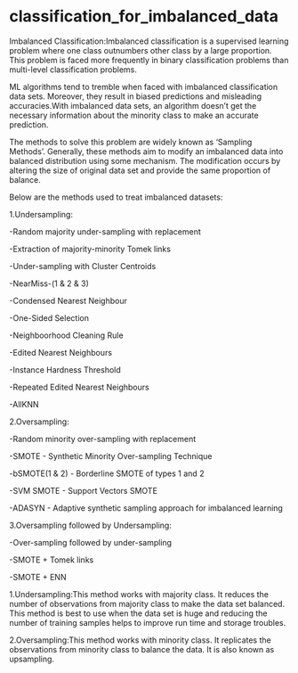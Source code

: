 # classification_for_imbalanced_data

Imbalanced Classification:Imbalanced classification is a supervised learning problem where one class outnumbers other class by a large proportion. This problem is faced more frequently in binary classification problems than multi-level classification problems.

ML algorithms tend to tremble when faced with imbalanced classification data sets. Moreover, they result in biased predictions and misleading accuracies.With imbalanced data sets, an algorithm doesn’t get the necessary information about the minority class to make an accurate prediction.

The methods to solve this problem are widely known as ‘Sampling Methods’. Generally, these methods aim to modify an imbalanced data into balanced distribution using some mechanism. The modification occurs by altering the size of original data set and provide the same proportion of balance.

Below are the methods used to treat imbalanced datasets:

1.Undersampling:

  -Random majority under-sampling with replacement
  
  -Extraction of majority-minority Tomek links 
  
  -Under-sampling with Cluster Centroids
  
  -NearMiss-(1 & 2 & 3) 
  
  -Condensed Nearest Neighbour
  
  -One-Sided Selection 
  
  -Neighboorhood Cleaning Rule
  
  -Edited Nearest Neighbours
  
  -Instance Hardness Threshold
  
  -Repeated Edited Nearest Neighbours
  
  -AllKNN

2.Oversampling:

  -Random minority over-sampling with replacement
  
  -SMOTE - Synthetic Minority Over-sampling Technique
  
  -bSMOTE(1 & 2) - Borderline SMOTE of types 1 and 2
  
  -SVM SMOTE - Support Vectors SMOTE
  
  -ADASYN - Adaptive synthetic sampling approach for imbalanced learning 

3.Oversampling followed by Undersampling:

  -Over-sampling followed by under-sampling
  
  -SMOTE + Tomek links
  
  -SMOTE + ENN

1.Undersampling:This method works with majority class. It reduces the number of observations from majority class to make the data set balanced. This method is best to use when the data set is huge and reducing the number of training samples helps to improve run time and storage troubles.

2.Oversampling:This method works with minority class. It replicates the observations from minority class to balance the data. It is also known as upsampling.


